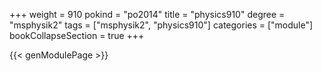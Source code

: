 +++
weight = 910
pokind = "po2014"
title = "physics910"
degree = "msphysik2"
tags = ["msphysik2", "physics910"]
categories = ["module"]
bookCollapseSection = true
+++

{{< genModulePage >}}
